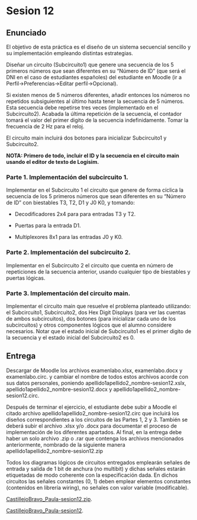 # Sesion 12

## Enunciado

El objetivo de esta práctica es el diseño de un sistema secuencial sencillo y su implementación empleando distintas estrategias. 

Diseñar un circuito (Subcircuito1) que genere una secuencia de los 5 primeros números que sean diferentes en su “Número de ID” (que será el DNI en el caso de estudiantes españoles) del estudiante en Moodle (ir a Perfil->Preferencias->Editar perfil->Opcional). 

Si existen menos de 5 números diferentes, añadir entonces los números no repetidos subsiguientes al último hasta tener la secuencia de 5 números. Esta secuencia debe repetirse tres veces (implementado en el Subcircuito2). Acabada la última repetición de la secuencia, el contador tomará el valor del primer digito de la secuencia indefinidamente. Tomar la frecuencia de 2 Hz para el reloj.

El circuito main incluirá dos botones para inicializar Subcircuito1 y Subcircuito2.

**NOTA: Primero de todo, incluir el ID y la secuencia en el circuito main usando el editor de texto de Logisim.**

### Parte 1. Implementación del subcircuito 1.

Implementar en el Subcircuito 1 el circuito que genere de forma cíclica la secuencia de los 5 primeros números que sean diferentes en su “Número de ID” con biestables T3, T2, D1 y J0 K0, y tomando:

- Decodificadores 2x4 para para entradas T3 y T2.

- Puertas para la entrada D1.

- Multiplexores 8x1 para las entradas J0 y K0.

### Parte 2. Implementación del subcircuito 2.

Implementar en el Subcircuito 2 el circuito que cuenta en número de repeticiones de la secuencia anterior, usando cualquier tipo de biestables y puertas lógicas.

### Parte 3. Implementación del circuito main.

Implementar el circuito main que resuelve el problema planteado utilizando: el Subcircuito1, Subcircuito2, dos Hex Digit Displays (para ver las cuentas de ambos subcircuitos), dos botones (para inicializar cada uno de los subcircuitos) y otros componentes lógicos que el alumno considere necesarios. Notar que el estado inicial de Subcircuito1 es el primer digito de la secuencia y el estado inicial del Subcircuito2 es 0.

## Entrega

Descargar de Moodle los archivos examenlabo.xlsx, examenlabo.docx y examenlabo.circ. y cambiar el nombre de todos estos archivos acorde con sus datos personales, poniendo  apellido1apellido2_nombre-sesion12.xslx, apellido1apellido2_nombre-sesion12.docx y apellido1apellido2_nombre-sesion12.circ.

Después de terminar el ejercicio, el estudiante debe subir a Moodle el citado archivo apellido1apellido2_nombre-sesion12.circ que incluirá los diseños correspondientes a los circuitos de las Partes 1, 2 y 3. También se deberá subir el archivo .xlsx y/o .docx para documentar el proceso de implementación de los diferentes apartados. Al final, en la entrega debe haber un solo archivo .zip o .rar que contenga los archivos mencionados anteriormente, nombrado de la siguiente manera apellido1apellido2_nombre-sesion12.zip

Todos los diagramas lógicos de circuitos entregados emplearán señales de entrada y salida de 1 bit de anchura (no multibit) y dichas señales estarán etiquetadas de modo coherente con la especificación dada. En dichos circuitos las señales constantes (0, 1) deben emplear elementos constantes (contenidos en librería wiring), no señales con valor variable (modificable).

[CastillejoBravo_Paula-sesion12.zip](CastillejoBravo_Paula-sesion12.zip).

[CastillejoBravo_Paula-sesion12](CastillejoBravo_Paula-sesion12).